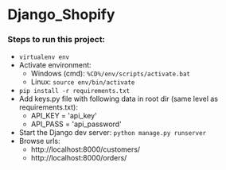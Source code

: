 # Django_Shopify

### Steps to run this project:
- `virtualenv env`
- Activate environment:
    - Windows (cmd): `%CD%/env/scripts/activate.bat`
    - Linux: `source env/bin/activate`
- `pip install -r requirements.txt`
- Add keys.py file with following data in root dir (same level as requirements.txt):
    - API_KEY = 'api_key'
    - API_PASS = 'api_password'
- Start the Django dev server: `python manage.py runserver`
- Browse urls:
    - http://localhost:8000/customers/
    - http://localhost:8000/orders/
